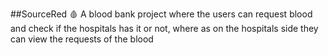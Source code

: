 ##SourceRed 🩸
A blood bank project where the users can request blood and check if the hospitals has it or not, where as on the hospitals side they can view the requests of the blood
